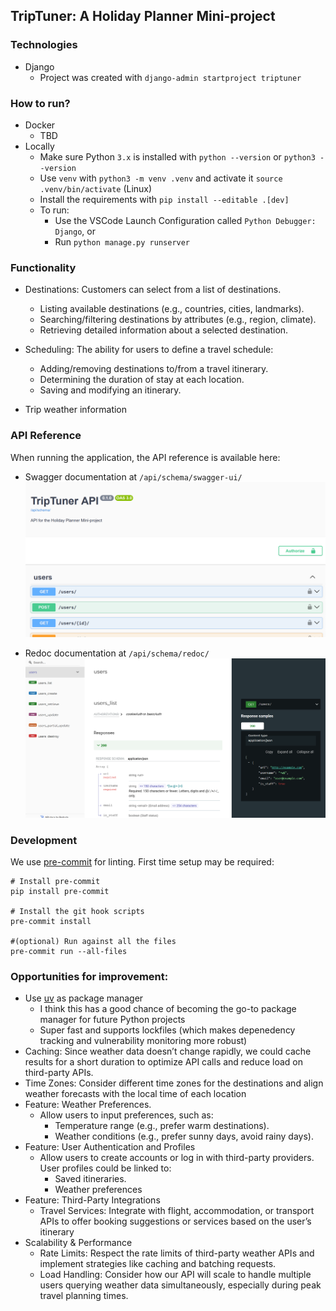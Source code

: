## TripTuner: A Holiday Planner Mini-project

### Technologies

- Django
  - Project was created with `django-admin startproject triptuner`


### How to run?

- Docker
  - TBD
- Locally
  - Make sure Python `3.x` is installed with `python --version` or `python3 --version`
  - Use `venv` with `python3 -m venv .venv` and activate it `source .venv/bin/activate` (Linux)
  - Install the requirements with `pip install --editable .[dev]`
  - To run:
    - Use the VSCode Launch Configuration called `Python Debugger: Django`, or
    - Run `python manage.py runserver`


### Functionality

- Destinations: Customers can select from a list of destinations. 
    - Listing available destinations (e.g., countries, cities, landmarks).
    - Searching/filtering destinations by attributes (e.g., region, climate).
    - Retrieving detailed information about a selected destination.

- Scheduling: The ability for users to define a travel schedule:
    - Adding/removing destinations to/from a travel itinerary.
    - Determining the duration of stay at each location.
    - Saving and modifying an itinerary.

- Trip weather information


### API Reference

When running the application, the API reference is available here:

- Swagger documentation at `/api/schema/swagger-ui/`
![swagger screenshot](docs/images/swagger.png)

- Redoc documentation at `/api/schema/redoc/`
![redoc screenshot](docs/images/redoc.png)

### Development

We use [pre-commit](https://pre-commit.com/) for linting. First time setup may be required:
```shell
# Install pre-commit
pip install pre-commit

# Install the git hook scripts
pre-commit install

#(optional) Run against all the files
pre-commit run --all-files
```


### Opportunities for improvement:

- Use [uv](https://pypi.org/project/uv/) as package manager
  - I think this has a good chance of becoming the go-to package manager for future Python projects
  - Super fast and supports lockfiles (which makes depenedency tracking and vulnerability monitoring more robust)
- Caching: Since weather data doesn’t change rapidly, we could cache results for a short duration to optimize API calls and reduce load on third-party APIs.
- Time Zones: Consider different time zones for the destinations and align weather forecasts with the local time of each location
- Feature: Weather Preferences.
  - Allow users to input preferences, such as:
    - Temperature range (e.g., prefer warm destinations).
    - Weather conditions (e.g., prefer sunny days, avoid rainy days).
- Feature: User Authentication and Profiles
  - Allow users to create accounts or log in with third-party providers. User profiles could be linked to:
    - Saved itineraries.
    - Weather preferences
- Feature: Third-Party Integrations
  - Travel Services: Integrate with flight, accommodation, or transport APIs to offer booking suggestions or services based on the user’s itinerary
- Scalability & Performance
  - Rate Limits: Respect the rate limits of third-party weather APIs and implement strategies like caching and batching requests.
  - Load Handling: Consider how our API will scale to handle multiple users querying weather data simultaneously, especially during peak travel planning times.